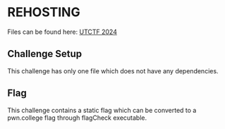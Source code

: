 # REHOSTING

Files can be found here: [UTCTF 2024](https://github.com/utisss/UTCTF-24/tree/main/crypto-bits-and-pieces)

## Challenge Setup
This challenge has only one file which does not have any dependencies.

## Flag
This challenge contains a static flag which can be converted to a pwn.college flag through flagCheck executable.
